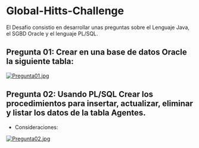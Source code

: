 # Global-Hitts-Challenge
El Desafio consistio en desarrollar unas preguntas sobre el Lenguaje Java, el SGBD Oracle y el lenguaje PL/SQL. 

## Pregunta 01: Crear en una base de datos Oracle la siguiente tabla:


[![Pregunta01.jpg](https://i.postimg.cc/W17smr6J/Pregunta01.jpg)](https://postimg.cc/fVJ4DVPw)

## Pregunta 02: Usando PL/SQL Crear los procedimientos para insertar, actualizar, eliminar y listar los datos de la tabla Agentes.

- Consideraciones:

[![Pregunta02.jpg](https://i.postimg.cc/SxD167R5/Pregunta02.jpg)](https://postimg.cc/3k0Z7GgC)
